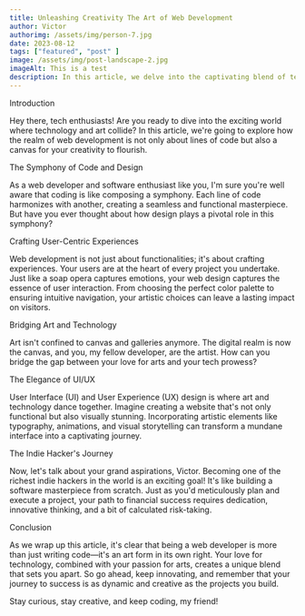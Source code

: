 ```yaml
---
title: Unleashing Creativity The Art of Web Development
author: Victor
authorimg: /assets/img/person-7.jpg
date: 2023-08-12
tags: ["featured", "post" ]
image: /assets/img/post-landscape-2.jpg
imageAlt: This is a test
description: In this article, we delve into the captivating blend of technology and art in the realm of web development. As a web developer and software enthusiast, you'll discover how coding and design create a symphony of creativity. From crafting user-centric experiences to bridging the gap between art and technology, we explore how being an indie hacker can lead to both innovation and financial success.
---
```


 
Introduction

Hey there, tech enthusiasts! Are you ready to dive into the exciting world where technology and art collide? In this article, we're going to explore how the realm of web development is not only about lines of code but also a canvas for your creativity to flourish.

The Symphony of Code and Design

As a web developer and software enthusiast like you, I'm sure you're well aware that coding is like composing a symphony. Each line of code harmonizes with another, creating a seamless and functional masterpiece. But have you ever thought about how design plays a pivotal role in this symphony?

Crafting User-Centric Experiences

Web development is not just about functionalities; it's about crafting experiences. Your users are at the heart of every project you undertake. Just like a soap opera captures emotions, your web design captures the essence of user interaction. From choosing the perfect color palette to ensuring intuitive navigation, your artistic choices can leave a lasting impact on visitors.

Bridging Art and Technology

Art isn't confined to canvas and galleries anymore. The digital realm is now the canvas, and you, my fellow developer, are the artist. How can you bridge the gap between your love for arts and your tech prowess?

The Elegance of UI/UX

User Interface (UI) and User Experience (UX) design is where art and technology dance together. Imagine creating a website that's not only functional but also visually stunning. Incorporating artistic elements like typography, animations, and visual storytelling can transform a mundane interface into a captivating journey.

The Indie Hacker's Journey

Now, let's talk about your grand aspirations, Victor. Becoming one of the richest indie hackers in the world is an exciting goal! It's like building a software masterpiece from scratch. Just as you'd meticulously plan and execute a project, your path to financial success requires dedication, innovative thinking, and a bit of calculated risk-taking.

Conclusion

As we wrap up this article, it's clear that being a web developer is more than just writing code—it's an art form in its own right. Your love for technology, combined with your passion for arts, creates a unique blend that sets you apart. So go ahead, keep innovating, and remember that your journey to success is as dynamic and creative as the projects you build.

Stay curious, stay creative, and keep coding, my friend!